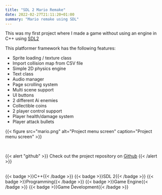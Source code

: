 ```yaml
---
title: "SDL 2 Mario Remake"
date: 2022-02-27T21:11:20+01:00
summary: "Mario remake using SDL"
---
```


This was my first project where I made a game without using an engine in C++ using [SDL2](https://www.libsdl.org/)

This platformer framework has the following features:

- Sprite loading / texture class
- Import collision map from CSV file
- Simple 2D physics engine
- Text class
- Audio manager
- Page scrolling system
- Multi scene support
- UI buttons
- 2 different Ai enemies
- Collectible coins
- 2 player control support
- Player health/damage system
- Player attack bullets

{{< figure
    src="mario.png"
    alt="Project menu screen"
    caption="Project menu screen"
    >}}

</br>

{{< alert "github" >}}
Check out the project repository on [Github](https://github.com/ArnavMehta3000/GEC-SDL-Platformer)
{{< /alert >}}

</br>

<div style="display: flex; flex-wrap: wrap; gap: 10px;">
  {{< badge >}}C++{{< /badge >}}
  {{< badge >}}SDL 2{{< /badge >}}
  {{< badge >}}Programming{{< /badge >}}
  {{< badge >}}Game Engine{{< /badge >}}
  {{< badge >}}Game Development{{< /badge >}}
</div>
